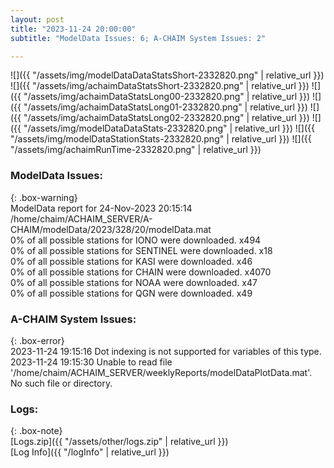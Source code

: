```yaml
---
layout: post
title: "2023-11-24 20:00:00"
subtitle: "ModelData Issues: 6; A-CHAIM System Issues: 2"

---
```


![]({{ "/assets/img/modelDataDataStatsShort-2332820.png" | relative_url }})
![]({{ "/assets/img/achaimDataStatsShort-2332820.png" | relative_url }})
![]({{ "/assets/img/achaimDataStatsLong00-2332820.png" | relative_url }})
![]({{ "/assets/img/achaimDataStatsLong01-2332820.png" | relative_url }})
![]({{ "/assets/img/achaimDataStatsLong02-2332820.png" | relative_url }})
![]({{ "/assets/img/modelDataDataStats-2332820.png" | relative_url }})
![]({{ "/assets/img/modelDataStationStats-2332820.png" | relative_url }})
![]({{ "/assets/img/achaimRunTime-2332820.png" | relative_url }})


### ModelData Issues:  
  
{: .box-warning}  
 ModelData report for 24-Nov-2023 20:15:14   
 /home/chaim/ACHAIM_SERVER/A-CHAIM/modelData/2023/328/20/modelData.mat   
 0% of all possible stations for IONO were downloaded. x494   
 0% of all possible stations for SENTINEL were downloaded. x18   
 0% of all possible stations for KASI were downloaded. x46   
 0% of all possible stations for CHAIN were downloaded. x4070   
 0% of all possible stations for NOAA were downloaded. x47   
 0% of all possible stations for QGN were downloaded. x49   
  
### A-CHAIM System Issues:  
  
{: .box-error}  
2023-11-24 19:15:16 Dot indexing is not supported for variables of this type.  
2023-11-24 19:15:30 Unable to read file '/home/chaim/ACHAIM_SERVER/weeklyReports/modelDataPlotData.mat'. No such file or directory.  

### Logs:  
  
{: .box-note}  
[Logs.zip]({{ "/assets/other/logs.zip" | relative_url }})  
[Log Info]({{ "/logInfo" | relative_url }})  
